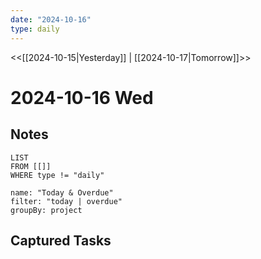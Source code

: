 ```yaml
---
date: "2024-10-16"
type: daily
---
```


<<[[2024-10-15|Yesterday]] | [[2024-10-17|Tomorrow]]>>

# 2024-10-16 Wed
## Notes
```dataview
LIST
FROM [[]]
WHERE type != "daily"
```

```todoist
name: "Today & Overdue"
filter: "today | overdue"
groupBy: project
```
## Captured Tasks
```tasks
```